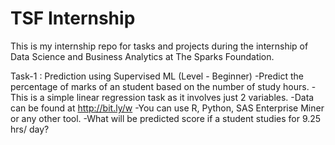 # TSF Internship
 This is my internship repo for tasks and projects during the internship of Data Science and Business Analytics at The Sparks Foundation.
 
 Task-1 : Prediction using Supervised ML (Level - Beginner)
-Predict the percentage of marks of an student based on the number of study hours. -This is a simple linear regression task as it involves just 2 variables. -Data can be found at http://bit.ly/w -You can use R, Python, SAS Enterprise Miner or any other tool. -What will be predicted score if a student studies for 9.25 hrs/ day?
